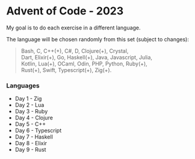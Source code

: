 # Advent of Code - 2023

My goal is to do each exercise in a different language.

The language will be chosen randomly from this set (subject to changes): 
> Bash, C, C++(+), C#, D, Clojure(+), Crystal, <br>
> Dart, Elixir(+), Go, Haskell(+), Java, Javascript, Julia, <br>
> Kotlin, Lua(+), OCaml, Odin, PHP, Python, Ruby(+), <br>
> Rust(+), Swift, Typescript(+), Zig(+). <br>

### Languages
- Day 1 - Zig
- Day 2 - Lua
- Day 3 - Ruby
- Day 4 - Clojure
- Day 5 - C++
- Day 6 - Typescript
- Day 7 - Haskell
- Day 8 - Elixir
- Day 9 - Rust
